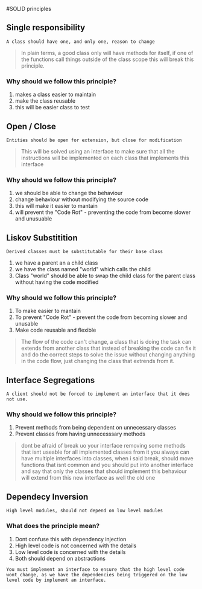 #SOLID principles

## Single responsibility
```
A class should have one, and only one, reason to change
```

> In plain terms, a good class only will have methods for itself, if one of the functions call things outside of the class scope this will break this principle.
### Why should we follow this principle?
1. makes a class easier to maintain
2. make the class reusable
3. this will be easier class to test

## Open / Close
```
Entities should be open for extension, but close for modification
``` 
> This will be solved using an interface to make sure that all the instructions will be implemented on each class that implements this interface
### Why should we follow this principle?
1. we should be able to change the behaviour
2. change behaviour without modifying the source code
3. this will make it easier to mantain
4. will prevent the "Code Rot" - preventing the code from become slower and unusuable


## Liskov Substitition
```
Derived classes must be substitutable for their base class
```
1. we have a parent an a child class
2. we have the class named "world" which calls the child
3. Class "world" should be able to swap the child class for the parent class without having the code modified 
### Why should we follow this principle?
1. To make easier to mantain
2. To prevent "Code Rot" - prevent the code from becoming slower and unusable
3. Make code reusable and flexible
> The flow of the code can't change, a class that is doing the task can extends from another class that instead of breaking the code can fix it and do the correct steps to solve the issue without changing anything in the code flow, just changing the class that extrends from it.

## Interface Segregations
```
A client should not be forced to implement an interface that it does not use. 
```
### Why should we follow this principle?
1. Prevent methods from being dependent on unnecessary classes
2. Prevent classes from having unnecesssary methods
> dont be afraid of break uo your interface removing some methods that isnt useable for all implemented classes from it
> you always can have multiple interfaces into classes, when i said break, should move functions that isnt common and you should put into another interface and say that only the classes that should implement this behaviour will extend from this new interface as well the old one

## Dependecy Inversion
```
High level modules, should not depend on low level modules
```
### What does the principle mean?
1. Dont confuse this with dependency injection
2. High level code is not concerned with the details
3. Low level code is concerned with the details
4. Both should depend on abstractions
```
You must implement an interface to ensure that the high level code wont change, as we have the dependencies being triggered on the low level code by implement an interface.
```
